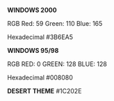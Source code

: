 **WINDOWS 2000**

RGB
Red: 59
Green: 110
Blue: 165

Hexadecimal
#3B6EA5

**WINDOWS 95/98**

RGB
RED: 0
GREEN: 128
BLUE: 128

Hexadecimal
#008080


**DESERT THEME**
#1C202E
